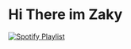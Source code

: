 # Hi There im Zaky
[![Spotify Playlist](https://img.shields.io/badge/Listen%20on-Spotify-green?logo=spotify)](https://open.spotify.com/playlist/7IpQcRNixRtTc6c97Va5WI?utm_source=generator&theme=0)

